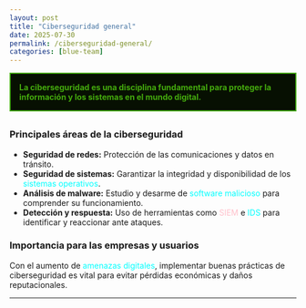 ```yaml
---
layout: post
title: "Ciberseguridad general"
date: 2025-07-30
permalink: /ciberseguridad-general/
categories: [blue-team]
---
```


<div style="border:2px solid #44ab0dff; padding:15px; background-color:#071002ff; color:#44ab0dff; font-weight:bold; margin-bottom:30px;">La ciberseguridad es una disciplina fundamental para proteger la información y los sistemas en el mundo digital.</div>

### Principales áreas de la ciberseguridad

- **Seguridad de redes:** Protección de las comunicaciones y datos en tránsito.
- **Seguridad de sistemas:** Garantizar la integridad y disponibilidad de los  <span style="color: #00FFFF;">sistemas operativos</span>.
- **Análisis de malware:** Estudio y desarme de <span style="color: #00FFFF;">software malicioso</span> para comprender su funcionamiento.
- **Detección y respuesta:** Uso de herramientas como <span style="color: #FFC0CB;">SIEM</span> e <span style="color: #00FFFF;">IDS</span> para identificar y reaccionar ante ataques.

### Importancia para las empresas y usuarios

Con el aumento de <span style="color: #00FFFF;">amenazas digitales</span>, implementar buenas prácticas de ciberseguridad es vital para evitar pérdidas económicas y daños reputacionales.

---

